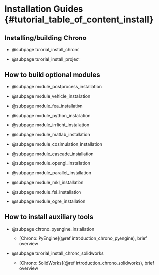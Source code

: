 Installation Guides {#tutorial_table_of_content_install}
==========================

## Installing/building Chrono

-   @subpage tutorial_install_chrono

-   @subpage tutorial_install_project
	
	
## How to build optional modules

-   @subpage module_postprocess_installation

-   @subpage module_vehicle_installation	

-   @subpage module_fea_installation

-   @subpage module_python_installation

-   @subpage module_irrlicht_installation

-   @subpage module_matlab_installation	

-   @subpage module_cosimulation_installation

-   @subpage module_cascade_installation

-   @subpage module_opengl_installation

-   @subpage module_parallel_installation

-   @subpage module_mkl_installation

-   @subpage module_fsi_installation

-   @subpage module_ogre_installation

	
## How to install auxiliary tools

- @subpage chrono_pyengine_installation
  - [Chrono::PyEngine](@ref introduction_chrono_pyengine), brief overview

- @subpage tutorial_install_chrono_solidworks
  - [Chrono::SolidWorks](@ref introduction_chrono_solidworks), brief overview
	